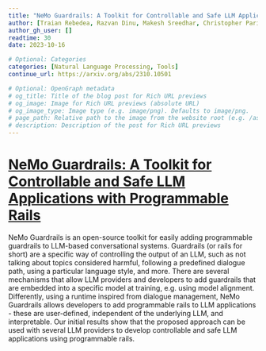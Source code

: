 ```yaml
---
title: "NeMo Guardrails: A Toolkit for Controllable and Safe LLM Applications with Programmable Rails"
author: [Traian Rebedea, Razvan Dinu, Makesh Sreedhar, Christopher Parisien, Jonathan Cohen]
author_gh_user: []
readtime: 30
date: 2023-10-16

# Optional: Categories
categories: [Natural Language Processing, Tools]
continue_url: https://arxiv.org/abs/2310.10501

# Optional: OpenGraph metadata
# og_title: Title of the blog post for Rich URL previews
# og_image: Image for Rich URL previews (absolute URL)
# og_image_type: Image type (e.g. image/png). Defaults to image/png.
# page_path: Relative path to the image from the website root (e.g. /assets/images/). If specified, the image at this path will be used for the link preview. It is unlikely you will need this parameter - you can probably use og_image instead.
# description: Description of the post for Rich URL previews
---
```


# [NeMo Guardrails: A Toolkit for Controllable and Safe LLM Applications with Programmable Rails](https://arxiv.org/abs/2310.10501)

NeMo Guardrails is an open-source toolkit for easily adding programmable guardrails to LLM-based conversational systems. Guardrails (or rails for short) are a specific way of controlling the output of an LLM, such as not talking about topics considered harmful, following a predefined dialogue path, using a particular language style, and more. There are several mechanisms that allow LLM providers and developers to add guardrails that are embedded into a specific model at training, e.g. using model alignment. Differently, using a runtime inspired from dialogue management, NeMo Guardrails allows developers to add programmable rails to LLM applications - these are user-defined, independent of the underlying LLM, and interpretable. Our initial results show that the proposed approach can be used with several LLM providers to develop controllable and safe LLM applications using programmable rails.

<!-- more -->


